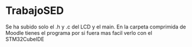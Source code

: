 # TrabajoSED
Se ha subido solo el .h y .c del LCD y el main. En la carpeta comprimida de Moodle tienes el programa por si fuera mas facil verlo con el STM32CubeIDE
